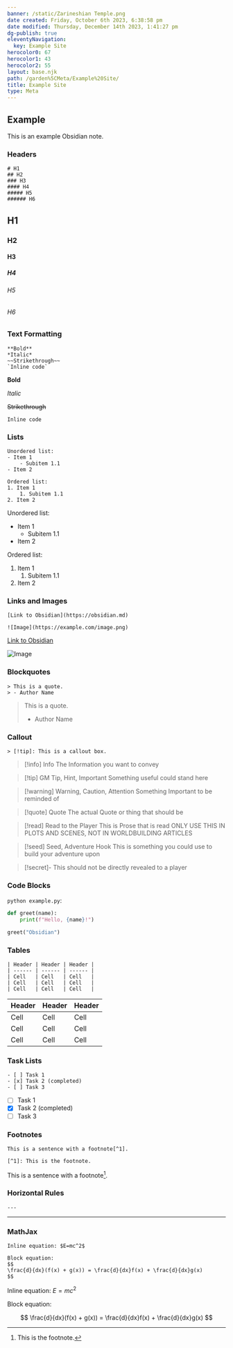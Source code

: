 ```yaml
---
banner: /static/Zarineshian Temple.png
date created: Friday, October 6th 2023, 6:38:58 pm
date modified: Thursday, December 14th 2023, 1:41:27 pm
dg-publish: true
eleventyNavigation:
  key: Example Site
herocolor0: 67
herocolor1: 43
herocolor2: 55
layout: base.njk
path: /garden%5CMeta/Example%20Site/
title: Example Site
type: Meta
---
```


## Example

This is an example Obsidian note.

### Headers

```
# H1
## H2
### H3
#### H4
##### H5
###### H6
```

## H1
### H2
#### H3
##### H4
###### H5
###### H6

### Text Formatting

```
**Bold**
*Italic*
~~Strikethrough~~
`Inline code`
```

**Bold**

*Italic*

~~Strikethrough~~

`Inline code`

### Lists

```
Unordered list:
- Item 1
    - Subitem 1.1 
- Item 2

Ordered list:
1. Item 1
    1. Subitem 1.1 
2. Item 2 
```

Unordered list:

- Item 1
	- Subitem 1.1 
- Item 2

Ordered list:

1. Item 1
	1. Subitem 1.1 
2. Item 2 

### Links and Images

```
[Link to Obsidian](https://obsidian.md)

![Image](https://example.com/image.png)
```

[Link to Obsidian](https://obsidian.md)

![Image](https://example.com/image.png)

### Blockquotes

```
> This is a quote.
> - Author Name
```

> This is a quote.
> - Author Name

### Callout
```
> [!tip]: This is a callout box.
```

> [!info] Info
> The Information you want to convey 

> [!tip] GM Tip, Hint, Important
> Something useful could stand here

> [!warning] Warning, Caution, Attention
> Something Important to be reminded of
  
> [!quote] Quote
> The actual Quote or thing that should be 

>[!read] Read to the Player
>This is Prose that is read
>ONLY USE THIS IN PLOTS AND SCENES, NOT IN WORLDBUILDING ARTICLES

>[!seed] Seed, Adventure Hook
>This is something you could use to build your adventure upon

>[!secret]-
> This should not be directly revealed to a player

### Code Blocks

```python example.py```:

```python example.py                               
def greet(name):
    print(f"Hello, {name}!")

greet("Obsidian")
``` 

### Tables

```
| Header | Header | Header |
| ------ | ------ | ------ |
| Cell   | Cell   | Cell   |
| Cell   | Cell   | Cell   |
| Cell   | Cell   | Cell   |
```

| Header | Header | Header |
| ------ | ------ | ------ |
| Cell   | Cell   | Cell   |
| Cell   | Cell   | Cell   |
| Cell   | Cell   | Cell   |

### Task Lists

```
- [ ] Task 1
- [x] Task 2 (completed)
- [ ] Task 3
```

- [ ] Task 1
- [x] Task 2 (completed)
- [ ] Task 3

### Footnotes

```
This is a sentence with a footnote[^1].

[^1]: This is the footnote.
```

This is a sentence with a footnote[^1].

[^1]: This is the footnote.

### Horizontal Rules

```
---
```

---

### MathJax

```
Inline equation: $E=mc^2$

Block equation:
$$
\frac{d}{dx}(f(x) + g(x)) = \frac{d}{dx}f(x) + \frac{d}{dx}g(x)
$$
```

Inline equation: $E=mc^2$

Block equation:

$$
\frac{d}{dx}(f(x) + g(x)) = \frac{d}{dx}f(x) + \frac{d}{dx}g(x)
$$